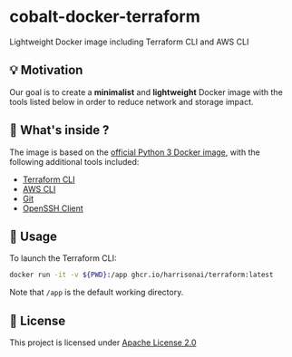 # cobalt-docker-terraform

Lightweight Docker image including Terraform CLI and AWS CLI

## 💡 Motivation
Our goal is to create a **minimalist** and **lightweight** Docker image with the tools listed below in order to reduce network and storage impact.

## 🔧 What's inside ?

The image is based on the [official Python 3 Docker image](https://hub.docker.com/_/python), with the following additional tools included:

* [Terraform CLI](https://www.terraform.io/docs/commands/index.html)
* [AWS CLI](https://aws.amazon.com/cli/)
* [Git](https://git-scm.com/)
* [OpenSSH Client](https://www.openssh.com)

## 🚀 Usage

To launch the Terraform CLI:

```bash
docker run -it -v ${PWD}:/app ghcr.io/harrisonai/terraform:latest
```

Note that `/app` is the default working directory.

## 📖 License
This project is licensed under [Apache License 2.0](https://raw.githubusercontent.com/harrison-ai/harrison-ai-terraform-docker/master/LICENSE)
